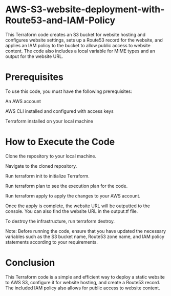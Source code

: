 # AWS-S3-website-deployment-with-Route53-and-IAM-Policy
This Terraform code creates an S3 bucket for website hosting and configures website settings, sets up a Route53 record for the website, and applies an IAM policy to the bucket to allow public access to website content. The code also includes a local variable for MIME types and an output for the website URL.

# Prerequisites
To use this code, you must have the following prerequisites:

An AWS account

AWS CLI installed and configured with access keys

Terraform installed on your local machine

# How to Execute the Code
Clone the repository to your local machine.

Navigate to the cloned repository.

Run terraform init to initialize Terraform.

Run terraform plan to see the execution plan for the code.

Run terraform apply to apply the changes to your AWS account.

Once the apply is complete, the website URL will be outputted to the console. You can also find the website URL in the output.tf file.

To destroy the infrastructure, run terraform destroy.

Note: Before running the code, ensure that you have updated the necessary variables such as the S3 bucket name, Route53 zone name, and IAM policy statements according to your requirements.

# Conclusion
This Terraform code is a simple and efficient way to deploy a static website to AWS S3, configure it for website hosting, and create a Route53 record. The included IAM policy also allows for public access to website content.
